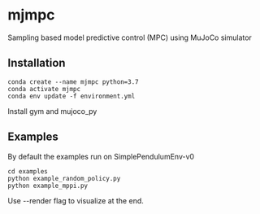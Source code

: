 # mjmpc
Sampling based model predictive control (MPC) using MuJoCo simulator
## Installation
```
conda create --name mjmpc python=3.7
conda activate mjmpc
conda env update -f environment.yml
```
Install gym and mujoco_py

## Examples
By default the examples run on SimplePendulumEnv-v0
```
cd examples
python example_random_policy.py
python example_mppi.py
```

Use --render flag to visualize at the end.
